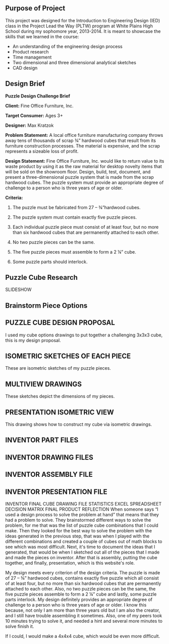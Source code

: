 ## Purpose of Project
This project was designed for the Introduction to Engineering Design (IED) class in the Project Lead the Way (PLTW) program at White Plains High School during my sophomore year, 2013-2014. It is meant to showcase the skills that we learned in the course:
* An understanding of the engineering design process
* Product research
* Time management
* Two dimensional and three dimensional analytical sketches
* CAD design

## Design Brief
**Puzzle Design Challenge Brief**

**Client:** Fine Office Furniture, Inc.

**Target Consumer:** Ages 3+

**Designer:** Max Kratzok

**Problem Statement:** A local office furniture manufacturing company throws away tens of thousands of scrap ¾” hardwood cubes that result from its furniture construction processes. The material is expensive, and the scrap represents a sizeable loss of profit.

**Design Statement:** Fine Office Furniture, Inc. would like to return value to its waste product by using it as the raw material for desktop novelty items that will be sold on the showroom floor. Design, build, test, document, and present a three-dimensional puzzle system that is made from the scrap hardwood cubes. The puzzle system must provide an appropriate degree of challenge to a person who is three years of age or older.

**Criteria:**
1. The puzzle must be fabricated from 27 –  ¾”hardwood cubes.

2. The puzzle system must contain exactly five puzzle pieces.

3. Each individual puzzle piece must consist of at least four, but no more than six hardwood cubes that are permanently attached to each other.

4. No two puzzle pieces can be the same.

5. The five puzzle pieces must assemble to form a 2 ¼” cube.

6. Some puzzle parts should interlock.

## Puzzle Cube Research

SLIDESHOW

## Brainstorm Piece Options

## PUZZLE CUBE DESIGN PROPOSAL
I used my cube options drawings to put together a challenging 3x3x3 cube, this is my design proposal.

## ISOMETRIC SKETCHES OF EACH PIECE
These are isometric sketches of my puzzle pieces.

## MULTIVIEW DRAWINGS
These sketches depict the dimensions of my pieces.

## PRESENTATION ISOMETRIC VIEW
This drawing shows how to construct my cube via isometric drawings.

## INVENTOR PART FILES

## INVENTOR DRAWING FILES

## INVENTOR ASSEMBLY FILE

## INVENTOR PRESENTATION FILE
INVENTOR FINAL CUBE DRAWING FILE
STATISTICS EXCEL SPREADSHEET
DECISION MATRIX
FINAL PRODUCT
REFLECTION
When someone says “I used a design process to solve the problem at hand” that means that they had a problem to solve. They brainstormed different ways to solve the problem, for me that was the list of puzzle cube combinations that I could make. Then they looked for the best way to solve the problem with the ideas generated in the previous step, that was when I played with the different combinations and created a couple of cubes out of math blocks to see which was most difficult. Next, it's time to document the ideas that I generated, that would be when I sketched out all of the pieces that I made and made the pieces on inventor. After that is assembly, putting the cube together, and finally, presentation, which is this website's role.

My design meets every criterion of the design criteria. The puzzle is made of 27 –  ¾” hardwood cubes, contains exactly five puzzle which all consist of at least four, but no more than six hardwood cubes that are permanently attached to each other.
Also, no two puzzle pieces can be the same, the five puzzle pieces assemble to form a 2 ¼” cube and lastly, some puzzle parts interlock. My design definitely provides an appropriate degree of challenge to a person who is three years of age or older. I know this because, not only I am more than three years old but I am also the creator, and I still have trouble assembling it sometimes. Also, one of my peers took 10 minutes trying to solve it, and needed a hint and several more minutes to solve finish it.

If I could, I would make a 4x4x4 cube, which would be even more difficult.

